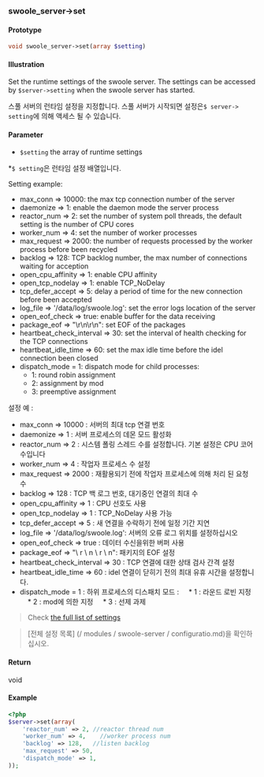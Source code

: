 ### swoole_server->set 

#### Prototype

```php
void swoole_server->set(array $setting)
```

#### Illustration

Set the runtime settings of the swoole server. The settings can be accessed by `$server->setting` when the swoole server has started.

스풀 서버의 런타임 설정을 지정합니다. 스풀 서버가 시작되면 설정은`$ server-> setting`에 의해 액세스 될 수 있습니다.

#### Parameter

* `$setting` the array of runtime settings

*`$ setting`은 런타임 설정 배열입니다.

Setting example:

* max_conn => 10000: the max tcp connection number of the server
* daemonize => 1: enable the daemon mode the server process
* reactor_num => 2: set the number of system poll threads, the default setting is the number of CPU cores
* worker_num => 4: set the number of worker processes 
* max_request => 2000: the number of requests processed by the worker process before been recycled
* backlog => 128: TCP backlog number, the max number of connections waiting for acception
* open_cpu_affinity => 1: enable CPU affinity
* open_tcp_nodelay => 1: enable TCP_NoDelay
* tcp_defer_accept => 5: delay a period of time for the new connection before been accepted
* log_file => '/data/log/swoole.log': set the error logs location of the server
* open_eof_check => true: enable buffer for the data receiving
* package_eof => "\r\n\r\n": set EOF of the packages
* heartbeat_check_interval => 30: set the interval of health checking for the TCP connections
* heartbeat_idle_time => 60: set the max idle time before the idel connection been closed
* dispatch_mode = 1: dispatch mode for child processes:
    * 1: round robin assignment
    * 2: assignment by mod
    * 3: preemptive assignment

설정 예 :

* max_conn => 10000 : 서버의 최대 tcp 연결 번호
* daemonize => 1 : 서버 프로세스의 데몬 모드 활성화
* reactor_num => 2 : 시스템 폴링 스레드 수를 설정합니다. 기본 설정은 CPU 코어 수입니다
* worker_num => 4 : 작업자 프로세스 수 설정
* max_request => 2000 : 재활용되기 전에 작업자 프로세스에 의해 처리 된 요청 수
* backlog => 128 : TCP 백 로그 번호, 대기중인 연결의 최대 수
* open_cpu_affinity => 1 : CPU 선호도 사용
* open_tcp_nodelay => 1 : TCP_NoDelay 사용 가능
* tcp_defer_accept => 5 : 새 연결을 수락하기 전에 일정 기간 지연
* log_file => '/data/log/swoole.log': 서버의 오류 로그 위치를 설정하십시오
* open_eof_check => true : 데이터 수신을위한 버퍼 사용
* package_eof => "\ r \ n \ r \ n": 패키지의 EOF 설정
* heartbeat_check_interval => 30 : TCP 연결에 대한 상태 검사 간격 설정
* heartbeat_idle_time => 60 : idel 연결이 닫히기 전의 최대 유휴 시간을 설정합니다.
* dispatch_mode = 1 : 하위 프로세스의 디스패치 모드 :
    * 1 : 라운드 로빈 지정
    * 2 : mod에 의한 지정
    * 3 : 선제 과제


> Check [the full list of settings](/modules/swoole-server/configuratio.md)

> [전체 설정 목록] (/ modules / swoole-server / configuratio.md)을 확인하십시오.

#### Return

void

#### Example

```php
<?php
$server->set(array(
    'reactor_num' => 2, //reactor thread num
    'worker_num' => 4,    //worker process num
    'backlog' => 128,   //listen backlog
    'max_request' => 50,
    'dispatch_mode' => 1,
));
```
